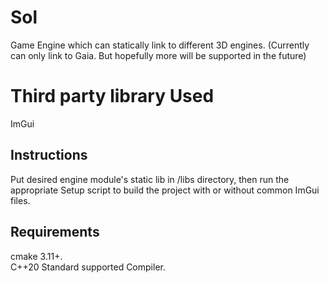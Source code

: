 # Sol
Game Engine which can statically link to different 3D engines. (Currently can only link to Gaia. But hopefully more will be supported in the future)

# Third party library Used
ImGui

## Instructions
Put desired engine module's static lib in /libs directory, then run the appropriate Setup script to build the project with or without common ImGui files.

## Requirements
cmake 3.11+.\
C++20 Standard supported Compiler.
